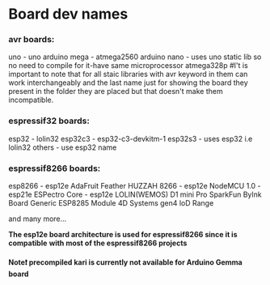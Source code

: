 # Board dev names

### avr boards:
uno - uno
arduino mega - atmega2560
arduino nano - uses uno static lib so no need to compile for it-have same microprocessor atmega328p
#I't is important to note that for all staic libraries with avr keyword in them 
can work interchangeably and the last name just for showing the board they 
present in the folder they are placed but that doesn't make them incompatible.

### espressif32 boards:
esp32 - lolin32
esp32c3 - esp32-c3-devkitm-1
esp32s3 - uses esp32 i.e lolin32
others - use esp32 name

### espressif8266 boards:
esp8266 - esp12e
AdaFruit Feather HUZZAH 8266 - esp12e
NodeMCU 1.0 - esp21e
ESPectro Core - esp12e
LOLIN(WEMOS) D1 mini Pro
SparkFun Bylnk Board
Generic ESP8285 Module
4D Systems gen4 loD Range

and many more...

**The esp12e board architecture is used for espressif8266 since it is compatible**
**with most of the espressif8266 projects**
#### **Note:exclamation:** precompiled kari is currently not available for Arduino Gemma board